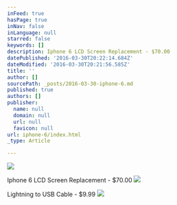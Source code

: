 ```yaml
---
inFeed: true
hasPage: true
inNav: false
inLanguage: null
starred: false
keywords: []
description: Iphone 6 LCD Screen Replacement - $70.00
datePublished: '2016-03-30T20:22:14.684Z'
dateModified: '2016-03-30T20:21:56.585Z'
title: ''
author: []
sourcePath: _posts/2016-03-30-iphone-6.md
published: true
authors: []
publisher:
  name: null
  domain: null
  url: null
  favicon: null
url: iphone-6/index.html
_type: Article

---
```

![](https://the-grid-user-content.s3-us-west-2.amazonaws.com/73cecd67-55a1-44fe-8bf7-11cae9a9ec2a.jpg)

Iphone 6 LCD Screen Replacement - $70.00
![](https://the-grid-user-content.s3-us-west-2.amazonaws.com/57780ed5-3e86-4fbc-a0ca-25273c9707c6.gif)

Lightning to USB Cable - $9.99
![](https://the-grid-user-content.s3-us-west-2.amazonaws.com/41ebad30-a1e6-4b86-94f3-d0c747d00b8d.jpg)